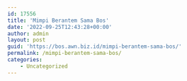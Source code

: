 ```yaml
---
id: 17556
title: 'Mimpi Berantem Sama Bos'
date: '2022-09-25T12:43:28+00:00'
author: admin
layout: post
guid: 'https://bos.awn.biz.id/mimpi-berantem-sama-bos/'
permalink: /mimpi-berantem-sama-bos/
categories:
    - Uncategorized
---
```


